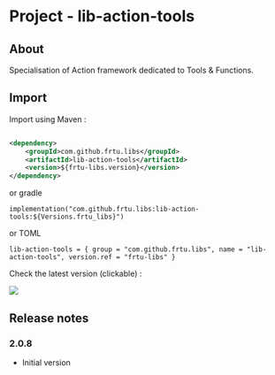 # Project - lib-action-tools

## About

Specialisation of Action framework dedicated to Tools & Functions.

## Import

Import using Maven :

```XML

<dependency>
    <groupId>com.github.frtu.libs</groupId>
    <artifactId>lib-action-tools</artifactId>
    <version>${frtu-libs.version}</version>
</dependency>
```

or gradle

```
implementation("com.github.frtu.libs:lib-action-tools:${Versions.frtu_libs}")
```

or TOML

```
lib-action-tools = { group = "com.github.frtu.libs", name = "lib-action-tools", version.ref = "frtu-libs" }
```

Check the latest version (clickable) :

[<img src="https://img.shields.io/maven-central/v/com.github.frtu.libs/lib-action-tools.svg?label=latest%20release%20:%20lib-action-tools"/>](https://search.maven.org/#search%7Cga%7C1%7Ca%3A%22lib-utils%22+g%3A%22com.github.frtu.libs%22)

## Release notes

### 2.0.8

* Initial version
